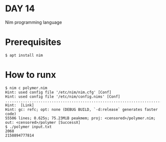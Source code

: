 # DAY 14

Nim programming language

# Prerequisites

```console
$ apt install nim
```

# How to runx

```console
$ nim c polymer.nim 
Hint: used config file '/etc/nim/nim.cfg' [Conf]
Hint: used config file '/etc/nim/config.nims' [Conf]
..............................................................................................
Hint:  [Link]
Hint: gc: refc; opt: none (DEBUG BUILD, `-d:release` generates faster code)
55506 lines; 0.625s; 75.23MiB peakmem; proj: <censored>/polymer.nim; out: <censored>/polymer [SuccessX]
$ ./polymer input.txt 
2068
2158894777814
```
